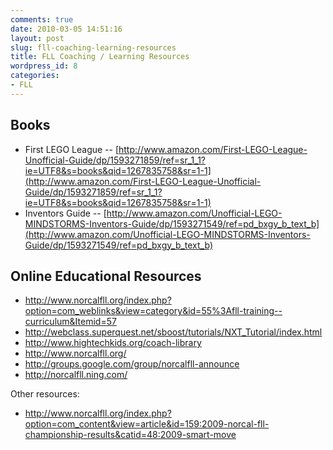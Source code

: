 ```yaml
---
comments: true
date: 2010-03-05 14:51:16
layout: post
slug: fll-coaching-learning-resources
title: FLL Coaching / Learning Resources
wordpress_id: 8
categories:
- FLL
---
```



## Books

  * First LEGO League  -- [http://www.amazon.com/First-LEGO-League-Unofficial-Guide/dp/1593271859/ref=sr_1_1?ie=UTF8&s=books&qid=1267835758&sr=1-1](http://www.amazon.com/First-LEGO-League-Unofficial-Guide/dp/1593271859/ref=sr_1_1?ie=UTF8&s=books&qid=1267835758&sr=1-1)
  * Inventors Guide -- [http://www.amazon.com/Unofficial-LEGO-MINDSTORMS-Inventors-Guide/dp/1593271549/ref=pd_bxgy_b_text_b](http://www.amazon.com/Unofficial-LEGO-MINDSTORMS-Inventors-Guide/dp/1593271549/ref=pd_bxgy_b_text_b)

## Online Educational Resources

  * <http://www.norcalfll.org/index.php?option=com_weblinks&view=category&id=55%3Afll-training--curriculum&Itemid=57>
  * <http://webclass.superquest.net/sboost/tutorials/NXT_Tutorial/index.html>
  * <http://www.hightechkids.org/coach-library>
  * <http://www.norcalfll.org/>
  * <http://groups.google.com/group/norcalfll-announce>
  * <http://norcalfll.ning.com/>


Other resources:

	
  * <http://www.norcalfll.org/index.php?option=com_content&view=article&id=159:2009-norcal-fll-championship-results&catid=48:2009-smart-move>


